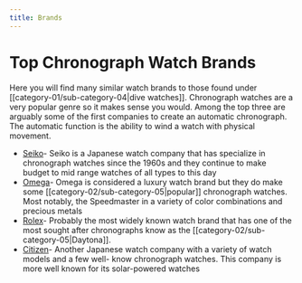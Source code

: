 ```yaml
---
title: Brands
---
```

# Top Chronograph Watch Brands

Here you will find many similar watch brands to those found under [[category-01/sub-category-04|dive watches]]. Chronograph watches are a very popular genre so it makes sense you would. Among the top three are arguably some of the first companies to create an automatic chronograph. The automatic function is the ability to wind a watch with physical movement.

* [Seiko](https://seikousa.com/?srsltid=AfmBOor3xLv1-q7Uy1Sg44uCPll2_DqXz68YSN2OPWLhVfY-ok0WB6Fc)- Seiko is a Japanese watch company that has specialize in chronograph watches since the 1960s and they continue to make budget to mid range watches of all types to this day
*  [Omega](https://www.omegawatches.com/en-us/)- Omega is considered a luxury watch brand but they do make some [[category-02/sub-category-05|popular]] chronograph watches. Most notably, the Speedmaster in a variety of color combinations and precious metals
*  [Rolex](https://www.rolex.com/en-us/watches)- Probably the most widely known watch brand that has one of the most sought after chronographs know as the [[category-02/sub-category-05|Daytona]].
*  [Citizen](https://www.citizenwatch.com/us/en/)- Another Japanese watch company with a variety of watch models and a few well- know chronograph watches. This company is more well known for its solar-powered watches
